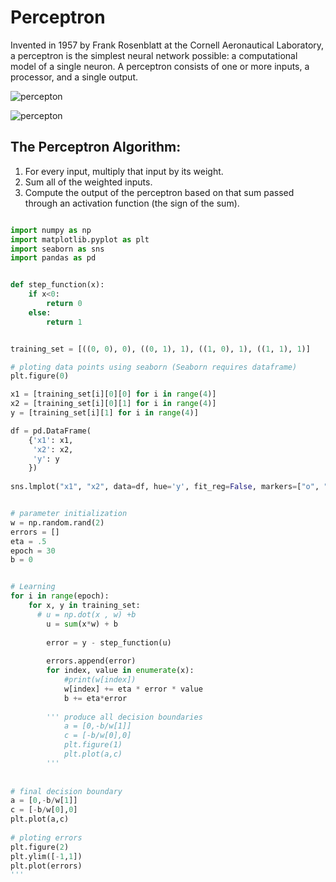 # Perceptron
Invented in 1957 by Frank Rosenblatt at the Cornell Aeronautical Laboratory, a perceptron is the simplest neural network possible: a computational model of a single neuron. 
A perceptron consists of one or more inputs, a processor, and a single output.

![percepton](https://github.com/ZahidHasan/Perceptron/blob/master/img/perceptron_neuron.png "Perceptron")

![percepton](https://sebastianraschka.com/images/blog/2015/singlelayer_neural_networks_files/perceptron_schematic.png "Perceptron")



## The Perceptron Algorithm:
1. For every input, multiply that input by its weight.
2. Sum all of the weighted inputs.
3. Compute the output of the perceptron based on that sum passed through an activation function (the sign of the sum).

```python

import numpy as np
import matplotlib.pyplot as plt 
import seaborn as sns
import pandas as pd


def step_function(x):
    if x<0:
        return 0
    else:
        return 1


training_set = [((0, 0), 0), ((0, 1), 1), ((1, 0), 1), ((1, 1), 1)]

# ploting data points using seaborn (Seaborn requires dataframe)
plt.figure(0)

x1 = [training_set[i][0][0] for i in range(4)]
x2 = [training_set[i][0][1] for i in range(4)]
y = [training_set[i][1] for i in range(4)]

df = pd.DataFrame(
    {'x1': x1,
     'x2': x2,
     'y': y
    })
    
sns.lmplot("x1", "x2", data=df, hue='y', fit_reg=False, markers=["o", "s"])


# parameter initialization
w = np.random.rand(2)
errors = [] 
eta = .5
epoch = 30
b = 0


# Learning
for i in range(epoch):
    for x, y in training_set:
      # u = np.dot(x , w) +b
        u = sum(x*w) + b
        
        error = y - step_function(u) 
      
        errors.append(error) 
        for index, value in enumerate(x):
            #print(w[index])
            w[index] += eta * error * value
            b += eta*error
   
        ''' produce all decision boundaries
            a = [0,-b/w[1]]
            c = [-b/w[0],0]
            plt.figure(1)
            plt.plot(a,c)
        '''
            
            
# final decision boundary
a = [0,-b/w[1]]
c = [-b/w[0],0]
plt.plot(a,c)
   
# ploting errors   
plt.figure(2)
plt.ylim([-1,1]) 
plt.plot(errors)
'''


